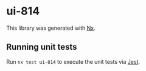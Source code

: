 # ui-814

This library was generated with [Nx](https://nx.dev).

## Running unit tests

Run `nx test ui-814` to execute the unit tests via [Jest](https://jestjs.io).
